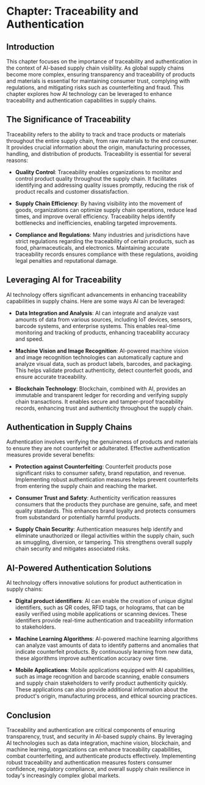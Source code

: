 Chapter: Traceability and Authentication
========================================

Introduction
------------

This chapter focuses on the importance of traceability and authentication in the context of AI-based supply chain visibility. As global supply chains become more complex, ensuring transparency and traceability of products and materials is essential for maintaining consumer trust, complying with regulations, and mitigating risks such as counterfeiting and fraud. This chapter explores how AI technology can be leveraged to enhance traceability and authentication capabilities in supply chains.

The Significance of Traceability
--------------------------------

Traceability refers to the ability to track and trace products or materials throughout the entire supply chain, from raw materials to the end consumer. It provides crucial information about the origin, manufacturing processes, handling, and distribution of products. Traceability is essential for several reasons:

* **Quality Control**: Traceability enables organizations to monitor and control product quality throughout the supply chain. It facilitates identifying and addressing quality issues promptly, reducing the risk of product recalls and customer dissatisfaction.

* **Supply Chain Efficiency**: By having visibility into the movement of goods, organizations can optimize supply chain operations, reduce lead times, and improve overall efficiency. Traceability helps identify bottlenecks and inefficiencies, enabling targeted improvements.

* **Compliance and Regulations**: Many industries and jurisdictions have strict regulations regarding the traceability of certain products, such as food, pharmaceuticals, and electronics. Maintaining accurate traceability records ensures compliance with these regulations, avoiding legal penalties and reputational damage.

Leveraging AI for Traceability
------------------------------

AI technology offers significant advancements in enhancing traceability capabilities in supply chains. Here are some ways AI can be leveraged:

* **Data Integration and Analysis**: AI can integrate and analyze vast amounts of data from various sources, including IoT devices, sensors, barcode systems, and enterprise systems. This enables real-time monitoring and tracking of products, enhancing traceability accuracy and speed.

* **Machine Vision and Image Recognition**: AI-powered machine vision and image recognition technologies can automatically capture and analyze visual data, such as product labels, barcodes, and packaging. This helps validate product authenticity, detect counterfeit goods, and ensure accurate traceability.

* **Blockchain Technology**: Blockchain, combined with AI, provides an immutable and transparent ledger for recording and verifying supply chain transactions. It enables secure and tamper-proof traceability records, enhancing trust and authenticity throughout the supply chain.

Authentication in Supply Chains
-------------------------------

Authentication involves verifying the genuineness of products and materials to ensure they are not counterfeit or adulterated. Effective authentication measures provide several benefits:

* **Protection against Counterfeiting**: Counterfeit products pose significant risks to consumer safety, brand reputation, and revenue. Implementing robust authentication measures helps prevent counterfeits from entering the supply chain and reaching the market.

* **Consumer Trust and Safety**: Authenticity verification reassures consumers that the products they purchase are genuine, safe, and meet quality standards. This enhances brand loyalty and protects consumers from substandard or potentially harmful products.

* **Supply Chain Security**: Authentication measures help identify and eliminate unauthorized or illegal activities within the supply chain, such as smuggling, diversion, or tampering. This strengthens overall supply chain security and mitigates associated risks.

AI-Powered Authentication Solutions
-----------------------------------

AI technology offers innovative solutions for product authentication in supply chains:

* **Digital product identifiers**: AI can enable the creation of unique digital identifiers, such as QR codes, RFID tags, or holograms, that can be easily verified using mobile applications or scanning devices. These identifiers provide real-time authentication and traceability information to stakeholders.

* **Machine Learning Algorithms**: AI-powered machine learning algorithms can analyze vast amounts of data to identify patterns and anomalies that indicate counterfeit products. By continuously learning from new data, these algorithms improve authentication accuracy over time.

* **Mobile Applications**: Mobile applications equipped with AI capabilities, such as image recognition and barcode scanning, enable consumers and supply chain stakeholders to verify product authenticity quickly. These applications can also provide additional information about the product's origin, manufacturing process, and ethical sourcing practices.

Conclusion
----------

Traceability and authentication are critical components of ensuring transparency, trust, and security in AI-based supply chains. By leveraging AI technologies such as data integration, machine vision, blockchain, and machine learning, organizations can enhance traceability capabilities, combat counterfeiting, and authenticate products effectively. Implementing robust traceability and authentication measures fosters consumer confidence, regulatory compliance, and overall supply chain resilience in today's increasingly complex global markets.
